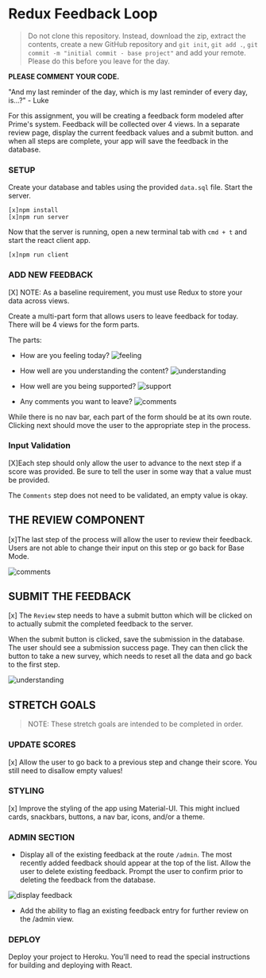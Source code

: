 # Redux Feedback Loop

> Do not clone this repository. Instead, download the zip, extract the contents, create a new GitHub repository and `git init`, `git add .`, `git commit -m "initial commit - base project"` and add your remote. Please do this before you leave for the day.

**PLEASE COMMENT YOUR CODE.**

"And my last reminder of the day, which is my last reminder of every day, is...?" - Luke

For this assignment, you will be creating a feedback form modeled after Prime's system. Feedback will be collected over 4 views. In a separate review page, display the current feedback values and a submit button. and when all steps are complete, your app will save the feedback in the database.

### SETUP

Create your database and tables using the provided `data.sql` file. Start the server.

```
[x]npm install
[x]npm run server
```

Now that the server is running, open a new terminal tab with `cmd + t` and start the react client app.

```
[x]npm run client
```

### ADD NEW FEEDBACK

[X] NOTE: As a baseline requirement, you must use Redux to store your data across views.

Create a multi-part form that allows users to leave feedback for today.
There will be 4 views for the form parts.

The parts:

- How are you feeling today?
  ![feeling](wireframes/feeling.png)

- How well are you understanding the content?
  ![understanding](wireframes/understanding.png)

- How well are you being supported?
  ![support](wireframes/supported.png)

- Any comments you want to leave?
  ![comments](wireframes/comments.png)

While there is no nav bar, each part of the form should be at its own route. Clicking next should move the user to the appropriate step in the process.

### Input Validation

[X]Each step should only allow the user to advance to the next step if a score was provided. Be sure to tell the user in some way that a value must be provided.

The `Comments` step does not need to be validated, an empty value is okay.

## THE REVIEW COMPONENT

[x]The last step of the process will allow the user to review their feedback. Users are not able to change their input on this step or go back for Base Mode.

![comments](wireframes/review-active.png)

## SUBMIT THE FEEDBACK

[x] The `Review` step needs to have a submit button which will be clicked on to actually submit the completed feedback to the server.

When the submit button is clicked, save the submission in the database. The user should see a submission success page. They can then click the button to take a new survey, which needs to reset all the data and go back to the first step.

![understanding](wireframes/page-five.png)

## STRETCH GOALS

> NOTE: These stretch goals are intended to be completed in order.

### UPDATE SCORES

[x] Allow the user to go back to a previous step and change their score. You still need to disallow empty values!

### STYLING

[x] Improve the styling of the app using Material-UI. This might inclued cards, snackbars, buttons, a nav bar, icons, and/or a theme.

### ADMIN SECTION

- Display all of the existing feedback at the route `/admin`. The most recently added feedback should appear at the top of the list. Allow the user to delete existing feedback. Prompt the user to confirm prior to deleting the feedback from the database.

![display feedback](wireframes/admin.png)

- Add the ability to flag an existing feedback entry for further review on the /admin view.

### DEPLOY

Deploy your project to Heroku. You'll need to read the special instructions for building and deploying with React.
